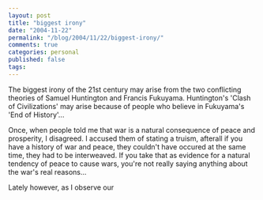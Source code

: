 ```yaml
---
layout: post
title: "biggest irony"
date: "2004-11-22"
permalink: "/blog/2004/11/22/biggest-irony/"
comments: true
categories: personal
published: false
tags: 
---
```


The biggest irony of the 21st century may arise from the two conflicting theories of Samuel Huntington and Francis Fukuyama. Huntington's 'Clash of Civilizations' may arise because of people who believe in Fukuyama's 'End of History'...

Once, when people told me that war is a natural consequence of peace and prosperity, I disagreed. I accused them of stating a truism, afterall if you have a history of war and peace, they couldn't have occured at the same time, they had to be interweaved. If you take that as evidence for a natural tendency of peace to cause wars, you're not really saying anything about the war's real reasons...

Lately however, as I observe our